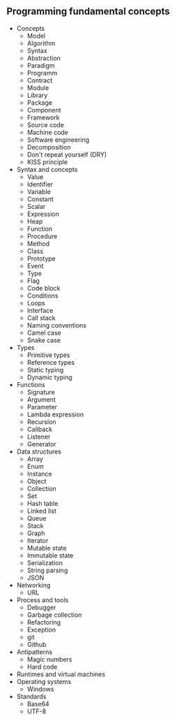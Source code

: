 ## Programming fundamental concepts

- Concepts
  - Model
  - Algorithm
  - Syntax
  - Abstraction
  - Paradigm
  - Programm
  - Contract
  - Module
  - Library
  - Package
  - Component
  - Framework
  - Source code
  - Machine code
  - Software engineering
  - Decomposition
  - Don't repeat yourself (DRY)
  - KISS principle
- Syntax and concepts
  - Value
  - Identifier
  - Variable
  - Constant
  - Scalar
  - Expression
  - Heap
  - Function
  - Procedure
  - Method
  - Class
  - Prototype
  - Event
  - Type
  - Flag
  - Code block
  - Conditions
  - Loops
  - Interface
  - Call stack
  - Naming conventions
  - Camel case
  - Snake case
- Types
  - Primitive types
  - Reference types
  - Static typing
  - Dynamic typing
- Functions
  - Signature
  - Argument
  - Parameter
  - Lambda expression
  - Recursion
  - Callback
  - Listener
  - Generator
- Data structures
  - Array
  - Enum
  - Instance
  - Object
  - Collection
  - Set
  - Hash table
  - Linked list
  - Queue
  - Stack
  - Graph
  - Iterator
  - Mutable state
  - Immutable state
  - Serialization
  - String parsing
  - JSON
- Networking
  - URL
- Process and tools
  - Debugger
  - Garbage collection
  - Refactoring
  - Exception
  - git
  - Github
- Antipatterns
  - Magic numbers
  - Hard code
- Runtimes and virtual machines
- Operating systems
  - Windows
- Standards
  - Base64
  - UTF-8
 